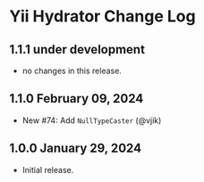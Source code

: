 # Yii Hydrator Change Log

## 1.1.1 under development

- no changes in this release.

## 1.1.0 February 09, 2024

- New #74: Add `NullTypeCaster` (@vjik)

## 1.0.0 January 29, 2024

- Initial release.
